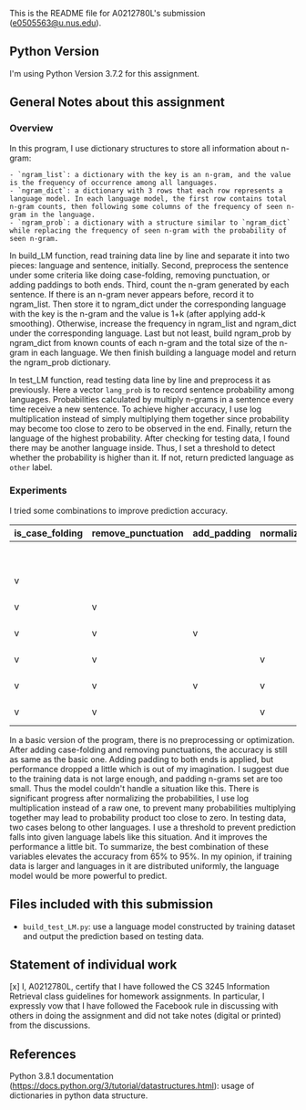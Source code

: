 This is the README file for A0212780L's submission (e0505563@u.nus.edu).

## Python Version 

I'm using Python Version 3.7.2 for this assignment.

## General Notes about this assignment

### Overview
In this program, I use dictionary structures to store all information about n-gram:

	- `ngram_list`: a dictionary with the key is an n-gram, and the value is the frequency of occurrence among all languages.
	- `ngram_dict`: a dictionary with 3 rows that each row represents a language model. In each language model, the first row contains total n-gram counts, then following some columns of the frequency of seen n-gram in the language.
	- `ngram_prob`: a dictionary with a structure similar to `ngram_dict` while replacing the frequency of seen n-gram with the probability of seen n-gram.

In build_LM function, read training data line by line and separate it into two pieces: language and sentence, initially. Second, preprocess the sentence under some criteria like doing case-folding, removing punctuation, or adding paddings to both ends. Third, count the n-gram generated by each sentence. If there is an n-gram never appears before, record it to ngram_list. Then store it to ngram_dict under the corresponding language with the key is the n-gram and the value is 1+k (after applying add-k smoothing). Otherwise, increase the frequency in ngram_list and ngram_dict under the corresponding language. Last but not least, build ngram_prob by ngram_dict from known counts of each n-gram and the total size of the n-gram in each language. We then finish building a language model and return the ngram_prob dictionary.

In test_LM function, read testing data line by line and preprocess it as previously. Here a vector `lang_prob` is to record sentence probability among languages. Probabilities calculated by multiply n-grams in a sentence every time receive a new sentence. To achieve higher accuracy, I use log multiplication instead of simply multiplying them together since probability may become too close to zero to be observed in the end. Finally, return the language of the highest probability. After checking for testing data, I found there may be another language inside. Thus, I set a threshold to detect whether the probability is higher than it. If not, return predicted language as `other` label.

### Experiments
I tried some combinations to improve prediction accuracy.

| is_case_folding | remove_punctuation | add_padding | normalize_probability | exist_other_language |   accuracy   |
| --------------- | ------------------ | ----------- | --------------------- | -------------------- | ------------ |
|                 |                    |             |                       |                      |  13/20 (65%) |
|        v        |                    |             |                       |                      |  13/20 (65%) |
|        v        |         v          |             |                       |                      |  13/20 (65%) |
|        v        |         v          |      v      |                       |                      |  12/20 (60%) |
|        v        |         v          |             |           v           |                      |  18/20 (90%) |
|        v        |         v          |      v      |           v           |           v          |  18/20 (90%) |
|        v        |         v          |             |           v           |           v          |  19/20 (95%) |

In a basic version of the program, there is no preprocessing or optimization. After adding case-folding and removing punctuations, the accuracy is still as same as the basic one.
Adding padding to both ends is applied, but performance dropped a little which is out of my imagination. I suggest due to the training data is not large enough, and padding n-grams set are too small. Thus the model couldn't handle a situation like this.
There is significant progress after normalizing the probabilities, I use log multiplication instead of a raw one, to prevent many probabilities multiplying together may lead to probability product too close to zero.
In testing data, two cases belong to other languages. I use a threshold to prevent prediction falls into given language labels like this situation. And it improves the performance a little bit.
To summarize, the best combination of these variables elevates the accuracy from 65% to 95%. In my opinion, if training data is larger and languages in it are distributed uniformly, the language model would be more powerful to predict.

## Files included with this submission

- `build_test_LM.py`: use a language model constructed by training dataset and output the prediction based on testing data. 

## Statement of individual work

[x] I, A0212780L, certify that I have followed the CS 3245 Information
Retrieval class guidelines for homework assignments.  In particular, I
expressly vow that I have followed the Facebook rule in discussing
with others in doing the assignment and did not take notes (digital or
printed) from the discussions.  

## References

Python 3.8.1 documentation (https://docs.python.org/3/tutorial/datastructures.html): usage of dictionaries in python data structure.
